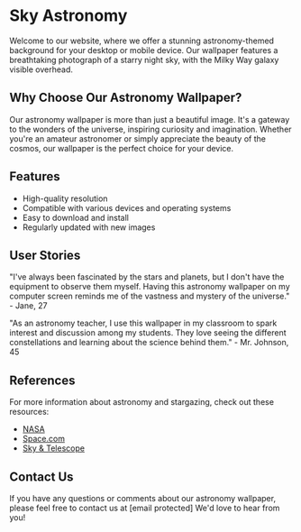<!--font:Poppins-->

# Sky Astronomy

Welcome to our website, where we offer a stunning astronomy-themed background for your desktop or mobile device. Our wallpaper features a breathtaking photograph of a starry night sky, with the Milky Way galaxy visible overhead. 

## Why Choose Our Astronomy Wallpaper?

Our astronomy wallpaper is more than just a beautiful image. It's a gateway to the wonders of the universe, inspiring curiosity and imagination. Whether you're an amateur astronomer or simply appreciate the beauty of the cosmos, our wallpaper is the perfect choice for your device.

## Features

- High-quality resolution
- Compatible with various devices and operating systems
- Easy to download and install
- Regularly updated with new images

## User Stories

"I've always been fascinated by the stars and planets, but I don't have the equipment to observe them myself. Having this astronomy wallpaper on my computer screen reminds me of the vastness and mystery of the universe." - Jane, 27

"As an astronomy teacher, I use this wallpaper in my classroom to spark interest and discussion among my students. They love seeing the different constellations and learning about the science behind them." - Mr. Johnson, 45

## References

For more information about astronomy and stargazing, check out these resources:

- [NASA](#)
- [Space.com](#)
- [Sky & Telescope](#)

## Contact Us

If you have any questions or comments about our astronomy wallpaper, please feel free to contact us at [email protected] We'd love to hear from you!

<!--

Write me content for website with wallpaper which alt text is:

"A photograph of a starry night sky, with the Milky Way galaxy visible overhead."

The name/title of the page should not be 1:1 copy of the alt text but rather a real content of the website which is using this wallpaper.

- Use markdown format 
- Start with heading
- Heading should be short and concise
- The content should look like a real website 
- The website should not be about the wallpaper, wallpaper is just a related background
- Heading should be contain work "wallpaper" or "background"
- Include real sections like references, contact, user stories, etc. use things relevant to the page purpose.
- Feel free to use structure like headings, bullets, numbering, blockquotes, paragraphs, horizontal lines, etc.
- You can use formatting like bold or _italic_
- You can include UTF-8 emojis
- Links should be only #hash anchors (and you can refer to the document itself)
- Do not include images


---


# Explore the Wonders of the Night Sky with Our Astronomy Background

Welcome to our website, where we offer a stunning astronomy-themed background for your desktop or mobile device. Our wallpaper features a breathtaking photograph of a starry night sky, with the Milky Way galaxy visible overhead. 

## Why Choose Our Astronomy Wallpaper?

Our astronomy wallpaper is more than just a beautiful image. It's a gateway to the wonders of the universe, inspiring curiosity and imagination. Whether you're an amateur astronomer or simply appreciate the beauty of the cosmos, our wallpaper is the perfect choice for your device.

## Features

- High-quality resolution
- Compatible with various devices and operating systems
- Easy to download and install
- Regularly updated with new images

## User Stories

"I've always been fascinated by the stars and planets, but I don't have the equipment to observe them myself. Having this astronomy wallpaper on my computer screen reminds me of the vastness and mystery of the universe." - Jane, 27

"As an astronomy teacher, I use this wallpaper in my classroom to spark interest and discussion among my students. They love seeing the different constellations and learning about the science behind them." - Mr. Johnson, 45

## References

For more information about astronomy and stargazing, check out these resources:

- [NASA](#)
- [Space.com](#)
- [Sky & Telescope](#)

## Contact Us

If you have any questions or comments about our astronomy wallpaper, please feel free to contact us at [email protected] We'd love to hear from you!


---


Write me a Google font which is best fitting for the website.

Pick from the list:
- Roboto
- Cormorant Garamond
- Lato
- Montserrat
- Cinzel Decorative
- Futura
- Orbitron
- Poppins
- Cinzel
- Dancing Script
- Open Sans
- Lobster
- Inter
- IBM Plex Sans
- Playfair Display
- Exo 2
- Cabin
- Barlow Condensed
- Creepster
- Raleway
- Great Vibes
- Alegreya


Write just the font name nothing else.


---


Poppins

-->
